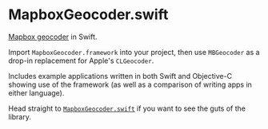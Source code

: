 MapboxGeocoder.swift
====================

[Mapbox geocoder](https://www.mapbox.com/developers/api/geocoding/) in Swift. 

Import `MapboxGeocoder.framework` into your project, then use `MBGeocoder` as a drop-in replacement for Apple's `CLGeocoder`.

Includes example applications written in both Swift and Objective-C showing use of the framework (as well as a comparison of writing apps in either language). 

Head straight to [`MapboxGeocoder.swift`](https://github.com/incanus/GeocoderExample/blob/master/MBGeocoder/MapboxGeocoder.swift) if you want to see the guts of the library. 
